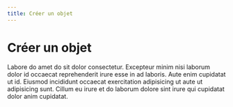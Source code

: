 ```yaml
---
title: Créer un objet
---
```


# Créer un objet

Labore do amet do sit dolor consectetur. Excepteur minim nisi laborum dolor id occaecat reprehenderit irure esse in ad laboris. Aute enim cupidatat ut id. Eiusmod incididunt occaecat exercitation adipisicing ut aute ut adipisicing sunt. Cillum eu irure et do laborum dolore sint irure qui cupidatat dolor anim cupidatat.
